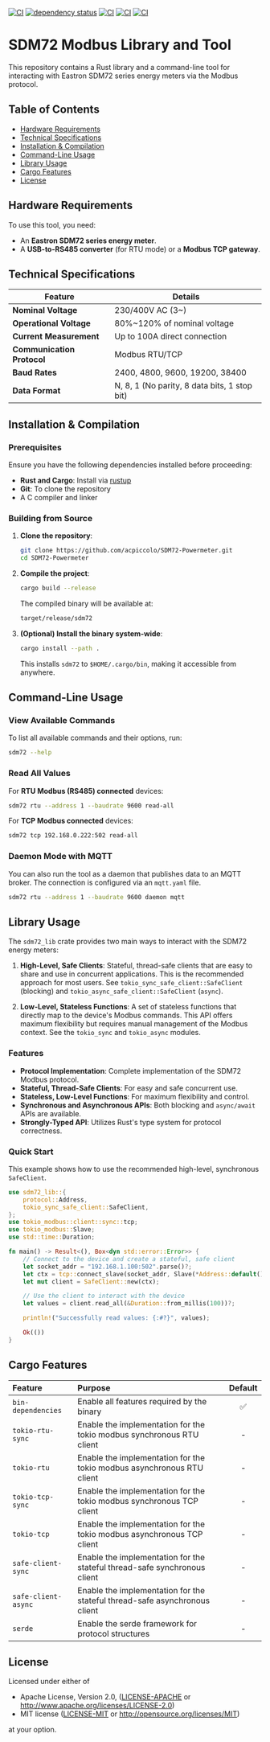 [![CI](https://github.com/acpiccolo/SDM72-Powermeter/actions/workflows/check.yml/badge.svg)](https://github.com/acpiccolo/SDM72-Powermeter/actions/workflows/check.yml)
[![dependency status](https://deps.rs/repo/github/acpiccolo/SDM72-Powermeter/status.svg)](https://deps.rs/repo/github/acpiccolo/SDM72-Powermeter)
[![CI](https://img.shields.io/badge/License-MIT-blue.svg)](https://github.com/acpiccolo/SDM72-Powermeter/blob/main/LICENSE-MIT)
[![CI](https://img.shields.io/badge/License-Apache_2.0-blue.svg)](https://github.com/acpiccolo/SDM72-Powermeter/blob/main/LICENSE-APACHE)
[![CI](https://img.shields.io/badge/Conventional%20Commits-1.0.0-yellow.svg)](https://conventionalcommits.org)

# SDM72 Modbus Library and Tool

This repository contains a Rust library and a command-line tool for interacting with Eastron SDM72 series energy meters via the Modbus protocol.

## Table of Contents
- [Hardware Requirements](#hardware-requirements)
- [Technical Specifications](#technical-specifications)
- [Installation & Compilation](#installation--compilation)
- [Command-Line Usage](#command-line-usage)
- [Library Usage](#library-usage)
- [Cargo Features](#cargo-features)
- [License](#license)

## Hardware Requirements
To use this tool, you need:
- An **Eastron SDM72 series energy meter**.
- A **USB-to-RS485 converter** (for RTU mode) or a **Modbus TCP gateway**.

## Technical Specifications
| Feature | Details |
|---|---|
| **Nominal Voltage** | 230/400V AC (3~) |
| **Operational Voltage** | 80%~120% of nominal voltage |
| **Current Measurement** | Up to 100A direct connection |
| **Communication Protocol** | Modbus RTU/TCP |
| **Baud Rates** | 2400, 4800, 9600, 19200, 38400 |
| **Data Format** | N, 8, 1 (No parity, 8 data bits, 1 stop bit) |

## Installation & Compilation

### Prerequisites
Ensure you have the following dependencies installed before proceeding:
- **Rust and Cargo**: Install via [rustup](https://rustup.rs/)
- **Git**: To clone the repository
- A C compiler and linker

### Building from Source
1. **Clone the repository**:
   ```sh
   git clone https://github.com/acpiccolo/SDM72-Powermeter.git
   cd SDM72-Powermeter
   ```
2. **Compile the project**:
   ```sh
   cargo build --release
   ```
   The compiled binary will be available at:
   ```sh
   target/release/sdm72
   ```
3. **(Optional) Install the binary system-wide**:
   ```sh
   cargo install --path .
   ```
   This installs `sdm72` to `$HOME/.cargo/bin`, making it accessible from anywhere.

## Command-Line Usage
### View Available Commands
To list all available commands and their options, run:
```sh
sdm72 --help
```
### Read All Values
For **RTU Modbus (RS485) connected** devices:
```sh
sdm72 rtu --address 1 --baudrate 9600 read-all
```
For **TCP Modbus connected** devices:
```sh
sdm72 tcp 192.168.0.222:502 read-all
```
### Daemon Mode with MQTT
You can also run the tool as a daemon that publishes data to an MQTT broker. The connection is configured via an `mqtt.yaml` file.
```sh
sdm72 rtu --address 1 --baudrate 9600 daemon mqtt
```

## Library Usage
The `sdm72_lib` crate provides two main ways to interact with the SDM72 energy meters:

1.  **High-Level, Safe Clients**: Stateful, thread-safe clients that are easy to share and use in concurrent applications. This is the recommended approach for most users. See `tokio_sync_safe_client::SafeClient` (blocking) and `tokio_async_safe_client::SafeClient` (`async`).

2.  **Low-Level, Stateless Functions**: A set of stateless functions that directly map to the device's Modbus commands. This API offers maximum flexibility but requires manual management of the Modbus context. See the `tokio_sync` and `tokio_async` modules.

### Features
- **Protocol Implementation**: Complete implementation of the SDM72 Modbus protocol.
- **Stateful, Thread-Safe Clients**: For easy and safe concurrent use.
- **Stateless, Low-Level Functions**: For maximum flexibility and control.
- **Synchronous and Asynchronous APIs**: Both blocking and `async/await` APIs are available.
- **Strongly-Typed API**: Utilizes Rust's type system for protocol correctness.

### Quick Start
This example shows how to use the recommended high-level, synchronous `SafeClient`.

```rust
use sdm72_lib::{
    protocol::Address,
    tokio_sync_safe_client::SafeClient,
};
use tokio_modbus::client::sync::tcp;
use tokio_modbus::Slave;
use std::time::Duration;

fn main() -> Result<(), Box<dyn std::error::Error>> {
    // Connect to the device and create a stateful, safe client
    let socket_addr = "192.168.1.100:502".parse()?;
    let ctx = tcp::connect_slave(socket_addr, Slave(*Address::default()))?;
    let mut client = SafeClient::new(ctx);

    // Use the client to interact with the device
    let values = client.read_all(&Duration::from_millis(100))?;

    println!("Successfully read values: {:#?}", values);

    Ok(())
}
```

## Cargo Features
| Feature | Purpose | Default |
| :--- | :------ | :-----: |
| `bin-dependencies` | Enable all features required by the binary | ✅ |
| `tokio-rtu-sync` | Enable the implementation for the tokio modbus synchronous RTU client | - |
| `tokio-rtu` | Enable the implementation for the tokio modbus asynchronous RTU client | - |
| `tokio-tcp-sync` | Enable the implementation for the tokio modbus synchronous TCP client | - |
| `tokio-tcp` | Enable the implementation for the tokio modbus asynchronous TCP client | - |
| `safe-client-sync` | Enable the implementation for the stateful thread-safe synchronous client | - |
| `safe-client-async` | Enable the implementation for the stateful thread-safe asynchronous client | - |
| `serde` | Enable the serde framework for protocol structures | - |

## License
Licensed under either of

 * Apache License, Version 2.0, ([LICENSE-APACHE](LICENSE-APACHE) or http://www.apache.org/licenses/LICENSE-2.0)
 * MIT license ([LICENSE-MIT](LICENSE-MIT) or http://opensource.org/licenses/MIT)

at your option.
